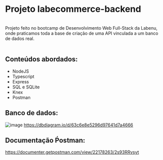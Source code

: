 # Projeto labecommerce-backend
<br> Projeto feito no bootcamp de Desenvolvimento Web Full-Stack da Labenu, onde praticamos toda a base de criação de uma API vinculada a um banco de dados real.<br><br>

## Conteúdos abordados:
- NodeJS
- Typescript
- Express
- SQL e SQLite
- Knex
- Postman

## Banco de dados:
![image](https://user-images.githubusercontent.com/29845719/214396608-ddcfd097-e615-44f9-acbe-f815f9abb83f.png)
<https://dbdiagram.io/d/63c6e8e5296d97641d7a4666>


## Documentação Ṕostman:

[<https://documenter.getpostman.com/view/22178263/2s93RRvsyt>](https://documenter.getpostman.com/view/22178263/2s93RRvsyt)

